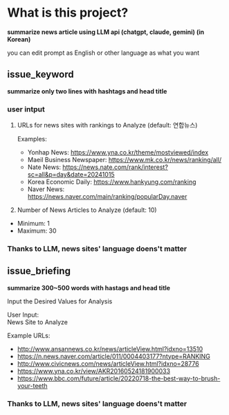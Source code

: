 # What is this project?
**summarize news article using LLM api (chatgpt, claude, gemini) (in Korean)**

you can edit prompt as English or other language as what you want

## issue_keyword
**summarize only two lines with hashtags and head title**

### user intput
1. URLs for news sites with rankings to Analyze (default: 연합뉴스)
    
    Examples:
    * Yonhap News: https://www.yna.co.kr/theme/mostviewed/index
    * Maeil Business Newspaper: https://www.mk.co.kr/news/ranking/all/
    * Nate News: https://news.nate.com/rank/interest?sc=all&p=day&date=20241015
    * Korea Economic Daily: https://www.hankyung.com/ranking
    * Naver News: https://news.naver.com/main/ranking/popularDay.naver

2. Number of News Articles to Analyze (default: 10)

* Minimum: 1
* Maximum: 30

### Thanks to LLM, news sites' language doens't matter

## issue_briefing
**summarize 300~500 words with hastags and head title**

Input the Desired Values for Analysis

User Input:
</br>News Site to Analyze

Example URLs:
* http://www.ansannews.co.kr/news/articleView.html?idxno=13510
* https://n.news.naver.com/article/011/0004403177?ntype=RANKING
* http://www.civicnews.com/news/articleView.html?idxno=28776
* https://www.yna.co.kr/view/AKR20160524181900033
* https://www.bbc.com/future/article/20220718-the-best-way-to-brush-your-teeth

### Thanks to LLM, news sites' language doens't matter